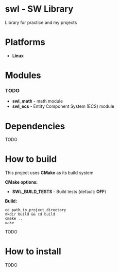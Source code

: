 # swl - SW Library

Library for practice and my projects

# Platforms

* **Linux**

# Modules

### TODO

* **swl_math** - math module
* **swl_ecs** - Entity Component System (ECS) module

# Dependencies

TODO

# How to build

This project uses **CMake** as its build system

**CMake options:**

* **SWL_BUILD_TESTS** - Build tests (default: **OFF**)

**Build:**

```
cd path_to_project_directory
mkdir build && cd build
cmake ..
make
```

TODO

# How to install

TODO
